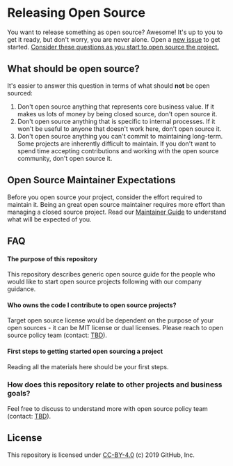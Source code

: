 # Releasing Open Source

You want to release something as open source? Awesome! It's up to you to get it ready, but don't worry, you are never alone. Open a [new issue](issues/new?template=new-release.md) to get started. [Consider these questions as you start to open source the project.](docs/key-questions-for-choosing-projects.md)

## What should be open source?

It's easier to answer this question in terms of what should **not** be open sourced:

1. Don't open source anything that represents core business value.  If it makes us lots of money by being closed source, don't open source it.
2. Don't open source anything that is specific to internal processes. If it won't be useful to anyone that doesn't work here, don't open source it.
3. Don't open source anything you can't commit to maintaining long-term. Some projects are inherently difficult to maintain. If you don't want to spend time accepting contributions and working with the open source community, don't open source it.

## Open Source Maintainer Expectations

Before you open source your project, consider the effort required to maintain it. Being an great open source maintainer requires more effort than managing a closed source project. Read our [Maintainer Guide](docs/maintainers-guide.md) to understand what will be expected of you.

## FAQ

#### The purpose of this repository

This repository describes generic open source guide for the people who would like to start open source projects following with our company guidance.

#### Who owns the code I contribute to open source projects?

Target open source license would be dependent on the purpose of your open sources - it can be MIT license or dual licenses. Please reach to open source policy team (contact: [TBD](#)).

#### First steps to getting started open sourcing a project

Reading all the materials here should be your first steps.

### How does this repository relate to other projects and business goals?

Feel free to discuss to understand more with open source policy team (contact: [TBD](#)).

## License

This repository is licensed under [CC-BY-4.0](../LICENSE) (c) 2019 GitHub, Inc.
